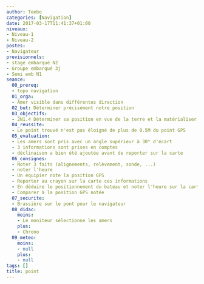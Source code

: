 ```yaml
---
author: Teebo
categories: [Navigation]
date: 2017-03-17T11:41:37+01:00
niveaux:
- Niveau-1
- Niveau-2
postes:
- Navigateur
previsionnels:
- stage embarqué N2
- Groupe embarqué 3j
- Semi emb N1
seance:
  00_prereq:
  - topo navigation
  01_orga:
  - Amer visible dans différentes direction
  02_but: Déterminer précisément notre position
  03_objectifs:
  - 2N1.4 Déterminer sa position en vue de la terre et la matérialiser sur une carte
  04_reussite:
  - Le point trouvé n'est pas éloigné de plus de 0.5M du point GPS
  05_evaluation:
  - Les amers sont pris avec un angle supérieur à 30° d'écart
  - 3 informations sont prises en comptes
  - déclinaison a bien été ajoutée avant de reporter sur la carte
  06_consignes:
  - Noter 3 faits (alignements, relèvement, sonde, ...)
  - noter l'heure
  - Un équipier note la position GPS
  - Reporter au crayon sur la carte ces informations
  - En déduire le positionnement du bateau et noter l'heure sur la carte (crayon)
  - Comparer à la position GPS notée
  07_securite:
  - Brassière sur le pont pour le navigateur
  08_didac:
    moins:
    - Le moniteur sélectionne les amers
    plus:
    - Chrono
  09_meteo:
    moins:
    - null
    plus:
    - null
tags: []
title: point
---
```

